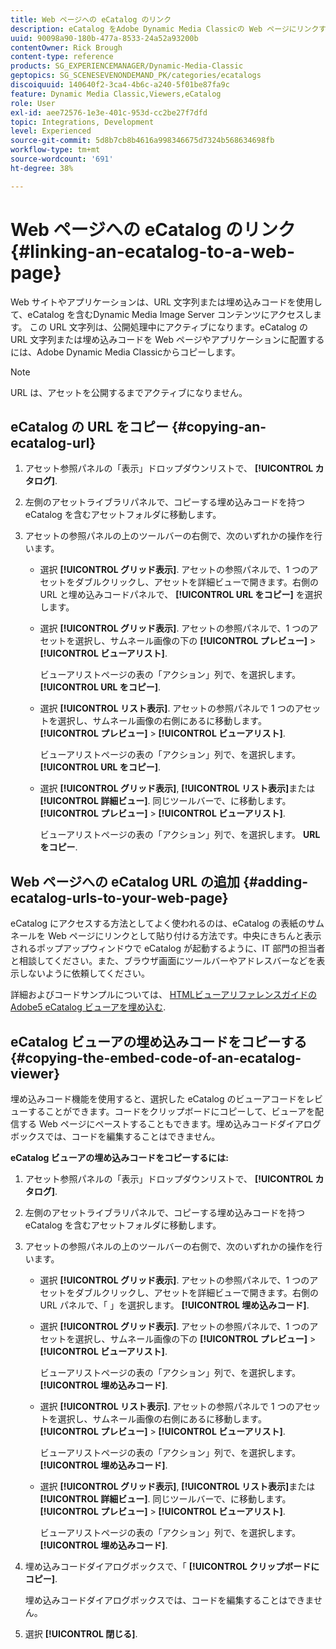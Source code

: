 ```yaml
---
title: Web ページへの eCatalog のリンク
description: eCatalog をAdobe Dynamic Media Classicの Web ページにリンクする方法を説明します。
uuid: 90098a90-180b-477a-8533-24a52a93200b
contentOwner: Rick Brough
content-type: reference
products: SG_EXPERIENCEMANAGER/Dynamic-Media-Classic
geptopics: SG_SCENESEVENONDEMAND_PK/categories/ecatalogs
discoiquuid: 140640f2-3ca4-4b6c-a240-5f01be87fa9c
feature: Dynamic Media Classic,Viewers,eCatalog
role: User
exl-id: aee72576-1e3e-401c-953d-cc2be27f7dfd
topic: Integrations, Development
level: Experienced
source-git-commit: 5d8b7cb8b4616a998346675d7324b568634698fb
workflow-type: tm+mt
source-wordcount: '691'
ht-degree: 38%

---
```


# Web ページへの eCatalog のリンク{#linking-an-ecatalog-to-a-web-page}

Web サイトやアプリケーションは、URL 文字列または埋め込みコードを使用して、eCatalog を含むDynamic Media Image Server コンテンツにアクセスします。 この URL 文字列は、公開処理中にアクティブになります。eCatalog の URL 文字列または埋め込みコードを Web ページやアプリケーションに配置するには、Adobe Dynamic Media Classicからコピーします。

>[!NOTE]
>
>URL は、アセットを公開するまでアクティブになりません。

## eCatalog の URL をコピー {#copying-an-ecatalog-url}

1. アセット参照パネルの「表示」ドロップダウンリストで、 **[!UICONTROL カタログ]**.
1. 左側のアセットライブラリパネルで、コピーする埋め込みコードを持つ eCatalog を含むアセットフォルダに移動します。
1. アセットの参照パネルの上のツールバーの右側で、次のいずれかの操作を行います。

   * 選択 **[!UICONTROL グリッド表示]**. アセットの参照パネルで、1 つのアセットをダブルクリックし、アセットを詳細ビューで開きます。右側の URL と埋め込みコードパネルで、 **[!UICONTROL URL をコピー]** を選択します。
   * 選択 **[!UICONTROL グリッド表示]**. アセットの参照パネルで、1 つのアセットを選択し、サムネール画像の下の **[!UICONTROL プレビュー]** > **[!UICONTROL ビューアリスト]**.

     ビューアリストページの表の「アクション」列で、を選択します。 **[!UICONTROL URL をコピー]**.

   * 選択 **[!UICONTROL リスト表示]**. アセットの参照パネルで 1 つのアセットを選択し、サムネール画像の右側にあるに移動します。 **[!UICONTROL プレビュー]** > **[!UICONTROL ビューアリスト]**.

     ビューアリストページの表の「アクション」列で、を選択します。 **[!UICONTROL URL をコピー]**.

   * 選択 **[!UICONTROL グリッド表示]**, **[!UICONTROL リスト表示]**&#x200B;または **[!UICONTROL 詳細ビュー]**. 同じツールバーで、に移動します。 **[!UICONTROL プレビュー]** > **[!UICONTROL ビューアリスト]**.

     ビューアリストページの表の「アクション」列で、を選択します。 **URL をコピー**.

## Web ページへの eCatalog URL の追加 {#adding-ecatalog-urls-to-your-web-page}

eCatalog にアクセスする方法としてよく使われるのは、eCatalog の表紙のサムネールを Web ページにリンクとして貼り付ける方法です。中央にきちんと表示されるポップアップウィンドウで eCatalog が起動するように、IT 部門の担当者と相談してください。また、ブラウザ画面にツールバーやアドレスバーなどを表示しないように依頼してください。

詳細およびコードサンプルについては、 [HTMLビューアリファレンスガイドのAdobe5 eCatalog ビューアを埋め込む](https://experienceleague.adobe.com/docs/dynamic-media-developer-resources/library/viewers-aem-assets-dmc/ecatalog/c-html5-20-ecatalog-viewer-about.html#section-e1c3106f5b3e445d9b95be337c2f94e2).

## eCatalog ビューアの埋め込みコードをコピーする {#copying-the-embed-code-of-an-ecatalog-viewer}

埋め込みコード機能を使用すると、選択した eCatalog のビューアコードをレビューすることができます。コードをクリップボードにコピーして、ビューアを配信する Web ページにペーストすることもできます。埋め込みコードダイアログボックスでは、コードを編集することはできません。

**eCatalog ビューアの埋め込みコードをコピーするには:**

1. アセット参照パネルの「表示」ドロップダウンリストで、 **[!UICONTROL カタログ]**.
1. 左側のアセットライブラリパネルで、コピーする埋め込みコードを持つ eCatalog を含むアセットフォルダに移動します。
1. アセットの参照パネルの上のツールバーの右側で、次のいずれかの操作を行います。

   * 選択 **[!UICONTROL グリッド表示]**. アセットの参照パネルで、1 つのアセットをダブルクリックし、アセットを詳細ビューで開きます。右側の URL パネルで、「 」を選択します。 **[!UICONTROL 埋め込みコード]**.
   * 選択 **[!UICONTROL グリッド表示]**. アセットの参照パネルで、1 つのアセットを選択し、サムネール画像の下の **[!UICONTROL プレビュー]** > **[!UICONTROL ビューアリスト]**.

     ビューアリストページの表の「アクション」列で、を選択します。 **[!UICONTROL 埋め込みコード]**.

   * 選択 **[!UICONTROL リスト表示]**. アセットの参照パネルで 1 つのアセットを選択し、サムネール画像の右側にあるに移動します。 **[!UICONTROL プレビュー]** > **[!UICONTROL ビューアリスト]**.

     ビューアリストページの表の「アクション」列で、を選択します。 **[!UICONTROL 埋め込みコード]**.

   * 選択 **[!UICONTROL グリッド表示]**, **[!UICONTROL リスト表示]**&#x200B;または **[!UICONTROL 詳細ビュー]**. 同じツールバーで、に移動します。 **[!UICONTROL プレビュー]** > **[!UICONTROL ビューアリスト]**.

     ビューアリストページの表の「アクション」列で、を選択します。 **[!UICONTROL 埋め込みコード]**.

1. 埋め込みコードダイアログボックスで、「 **[!UICONTROL クリップボードにコピー]**.

   埋め込みコードダイアログボックスでは、コードを編集することはできません。

1. 選択 **[!UICONTROL 閉じる]**.
